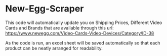 # New-Egg-Scraper

This code will automatically update you on Shipping Prices, Different Video Cards and Brands that are available through this url:
https://www.newegg.com/Video-Cards-Video-Devices/Category/ID-38

As the code is run, an excel sheet will be saved automatically so that each product can be neatly arranged for readability.
